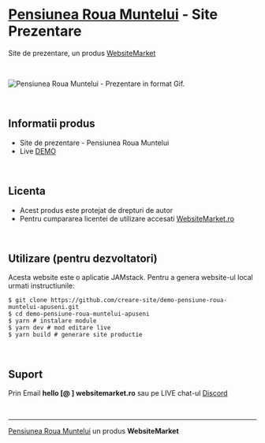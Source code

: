 ﻿# [Pensiunea Roua Muntelui](https://websitemarket.ro/creare-site/pensiuni/roua-muntelui-apuseni/) - Site Prezentare

Site de prezentare, un produs [WebsiteMarket](https://websitemarket.ro)

<br />

![Pensiunea Roua Muntelui - Prezentare in format Gif.](https://raw.githubusercontent.com/creare-site/static/master/produse/pensiune-roua-muntelui-apuseni-intro.gif)

<br />

## Informatii produs

- Site de prezentare - Pensiunea Roua Muntelui
- Live [DEMO](https://pensiune-roua-muntelui-apuseni.websitemarket.ro)
 
<br />

## Licenta

- Acest produs este protejat de drepturi de autor
- Pentru cumpararea licentei de utilizare accesati [WebsiteMarket.ro](https://websitemarket.ro)

<br />

## Utilizare (pentru dezvoltatori)

Acesta website este o aplicatie JAMstack. Pentru a genera website-ul local urmati instructiunile:

```
$ git clone https://github.com/creare-site/demo-pensiune-roua-muntelui-apuseni.git
$ cd demo-pensiune-roua-muntelui-apuseni
$ yarn # instalare module
$ yarn dev # mod editare live
$ yarn build # generare site productie
```

<br />

## Suport

Prin Email **hello [@ ] websitemarket.ro** sau pe LIVE chat-ul [Discord](https://discord.gg/MFRQmAk)

<br />

---
[Pensiunea Roua Muntelui](https://websitemarket.ro/creare-site/pensiuni/roua-muntelui-apuseni/) un produs **WebsiteMarket**
